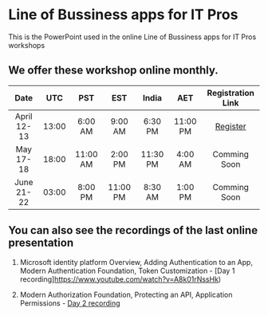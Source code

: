 # Line of Bussiness apps for IT Pros

This is the PowerPoint used in the online Line of Bussiness apps for IT Pros workshops

## We offer these workshop online monthly. 

**Date**|**UTC**|**PST**|**EST**|**India**|**AET**|**Registration Link**
:-----:|:-----:|:-----:|:-----:|:-----:|:-----:|:-----:
April 12-13|13:00|6:00 AM|9:00 AM|6:30 PM|11:00 PM|[Register](https://aka.ms/Reg_LOB_4.12)
May 17-18|18:00|11:00 AM|2:00 PM|11:30 PM|4:00 AM|Comming Soon
June 21-22|03:00|8:00 PM|11:00 PM|8:30 AM|1:00 PM|Comming Soon



## You can also see the recordings of the last online presentation

1. Microsoft identity platform Overview, Adding Authentication to an App, Modern Authentication Foundation, Token Customization - [Day 1 recording]https://www.youtube.com/watch?v=A8k01rNssHk)

2. Modern Authorization Foundation, Protecting an API, Application Permissions - [Day 2 recording](https://www.youtube.com/watch?v=SX8y4FmuSXw)

